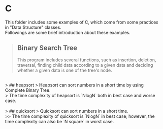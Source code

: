 # C
This folder includes some examples of C, which come from some practices in "Data Structure" classes. <br>
Followings are some brief introduction about these examples. <br>
> ## Binary Search Tree
> This program includes several functions, such as insertion, deletion, traversal, finding child data according to a given data and deciding whether a given data is one of the tree's node. <br>
<br>
> ## heapsort
> Heapsort can sort numbers in a short time by using Complete Binary Tree. <br>
> The time complexity of heapsort is `NlogN` both in best case and worse case. <br>
<br>
> ## quicksort
> Quicksort can sort numbers in a short time. <br>
>> The time complexity of quicksort is `NlogN` in best case; however, the time complexity can also be `N square` in worst case. <br>
